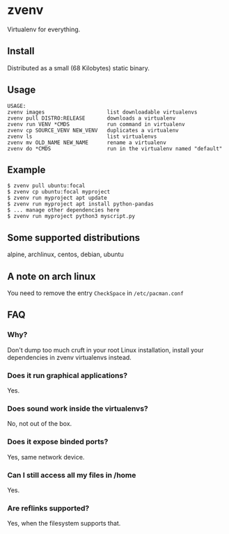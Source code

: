 # zvenv
Virtualenv for everything.

## Install
Distributed as a small (68 Kilobytes) static binary.

## Usage
```
USAGE:
zvenv images                    list downloadable virtualenvs
zvenv pull DISTRO:RELEASE       downloads a virtualenv
zvenv run VENV *CMDS            run command in virtualenv
zvenv cp SOURCE_VENV NEW_VENV   duplicates a virtualenv
zvenv ls                        list virtualenvs
zvenv mv OLD_NAME NEW_NAME      rename a virtualenv
zvenv do *CMDS                  run in the virtualenv named "default"
```

## Example
```
$ zvenv pull ubuntu:focal
$ zvenv cp ubuntu:focal myproject
$ zvenv run myproject apt update
$ zvenv run myproject apt install python-pandas
$ ... manage other dependencies here
$ zvenv run myproject python3 myscript.py
```

## Some supported distributions
alpine, archlinux, centos, debian, ubuntu



## A note on arch linux
You need to remove the entry `CheckSpace` in `/etc/pacman.conf`

## FAQ

### Why?

Don't dump too much cruft in your root Linux installation, install your dependencies in zvenv virtualenvs instead.

### Does it run graphical applications?
Yes.

### Does sound work inside the virtualenvs?
No, not out of the box.

### Does it expose binded ports?
Yes, same network device.

### Can I still access all my files in /home
Yes.

### Are reflinks supported?
Yes, when the filesystem supports that.
